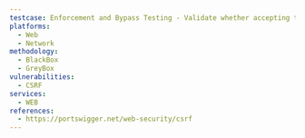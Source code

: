```yaml
---
testcase: Enforcement and Bypass Testing - Validate whether accepting tokens in multiple places (form field, header, cookie) introduces weaknesses such as "double submit token" bypasses, and that tokens are always tied to the session. Web (HTTP/HTTPS) service
platforms: 
  - Web
  - Network
methodology: 
  - BlackBox
  - GreyBox
vulnerabilities:
  - CSRF
services:
  - WEB
references:
  - https://portswigger.net/web-security/csrf
---
```

